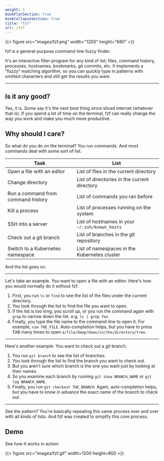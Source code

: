 ```yaml
---
weight: 1
bookFlatSection: true
bookCollapseSection: true
title: "fzf"
url: /fzf
---
```


{{< figure src="images/fzf.png" width="1200" height="680" >}}

fzf is a general-purpose command-line fuzzy finder.

It's an interactive filter program for any kind of list; files, command
history, processes, hostnames, bookmarks, git commits, etc. It implements
a "fuzzy" matching algorithm, so you can quickly type in patterns with omitted
characters and still get the results you want.

---

## Is it any good?

Yes, it is. Some say it's the next best thing since sliced internet (whatever
that is). If you spend a lot of time on the terminal, fzf can really change
the way you work and make you much more productive.

## Why should I care?

So what do you do on the terminal? You run commands. And most commands deal
with some sort of list.

| Task                               | List                                           |
| ---                                | ---                                            |
| Open a file with an editor         | List of files in the current directory         |
| Change directory                   | List of directories in the current directory   |
| Run a command from command history | List of commands you ran before                |
| Kill a process                     | List of processes running on the system        |
| SSH into a server                  | List of hostnames in your `~/.ssh/known_hosts` |
| Check out a git branch             | List of branches in the git repository         |
| Switch to a Kubernetes namespace   | List of namespaces in the Kubernetes cluster   |

And the list goes on.

---

Let's take an example. You want to open a file with an editor. Here's how you
would normally do it without fzf:

1. First, you run `ls` or `find` to see the list of the files under the
   current directory.
1. You look through the list to find the file you want to open.
1. If the list is too long, you scroll up, or you run the command again
   with `grep` to narrow down the list. e.g. `ls | grep foo`
1. Finally, you type the file name to the command-line to open it. For
   example, `vim THE_FILE`. Auto-completion helps, but you have to press
   <kbd>TAB</kbd> many times to open `a/file/deep/down/in/the/directory/tree`.

---

Here's another example. You want to check out a git branch.

1. You run `git branch` to see the list of branches.
1. You look through the list to find the branch you want to check out.
1. But you aren't sure which branch is the one you want just by looking at
   their names.
1. So you examine each branch by running `git show BRANCH_NAME` or `git log
   BRANCH_NAME`.
1. Finally, you run `git checkout THE_BRANCH`. Again, auto-completion helps,
   but you have to know in advance the exact name of the branch to check out.

---

See the pattern? You're basically repeating this same process over and over
with all kinds of lists. And fzf was created to simplify this core process.

## Demo

See how it works in action:

{{< figure src="images/fzf.gif" width=1200 height=800 >}}
